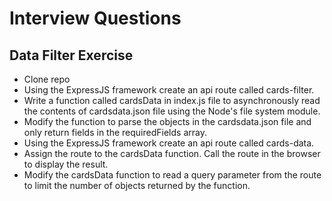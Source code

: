 # Interview Questions

## Data Filter Exercise
* Clone repo
* Using the ExpressJS framework create an api route called cards-filter. 
* Write a function called cardsData in index.js file to asynchronously read the contents of cardsdata.json file using the Node's file system module.
* Modify the function to parse the objects in the cardsdata.json file and only return fields in the requiredFields array.
* Using the ExpressJS framework create an api route called cards-data.
* Assign the route to the cardsData function. Call the route in the browser to display the result.
* Modify the cardsData function to read a query parameter from the route to limit the number of objects returned by the function.
